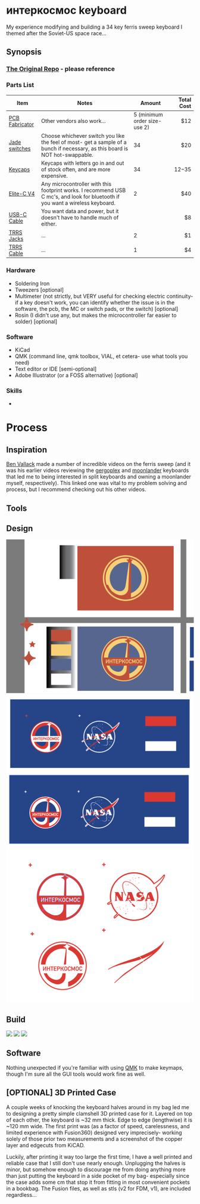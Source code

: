 # интеркосмос keyboard
My experience modifying and building a 34 key ferris sweep keyboard I themed after the Soviet-US space race...

## Synopsis
### [The Original Repo]() - please reference
### Parts List

Item | Notes | Amount | Total Cost
---|---|---|--:
<a href="">PCB Fabricator</a>|Other vendors also work...|5 (minimum order size- use 2)|$12
<a href="">Jade switches</a>|Choose whichever switch you like the feel of most- get a sample of a bunch if necessary, as this board is NOT hot-swappable. |34|$20
<a href="">Keycaps</a>|Keycaps with letters go in and out of stock often, and are more expensive.|34|$12-$35
<a href="">Elite-C V4</a>|Any microcontroller with this footprint works. I recommend USB C mc's, and look for bluetooth if you want a wireless keyboard.|2|$40 
<a href="">USB-C Cable</a>|You want data and power, but it doesn't have to handle much of either.||$8
<a href="">TRRS Jacks</a>|...|2|$1
<a href="">TRRS Cable</a>|...|1|$4

### Hardware
- Soldering Iron
- Tweezers [optional]
- Multimeter (not strictly, but VERY useful for checking electric continuity- if a key doesn't work, you can identify whether the issue is in the software, the pcb, the MC or switch pads, or the switch) [optional]
- Rosin (I didn't use any, but makes the microcontroller far easier to solder) [optional]
### Software
- KiCad
- QMK (command line, qmk toolbox, VIAL, et cetera- use what tools you need)
- Text editor or IDE [semi-optional]
- Adobe Illustrator (or a FOSS alternative) [optional]
### Skills
- 

# Process

## Inspiration
[Ben Vallack]() made a number of incredible videos on the ferris sweep (and it was his earlier videos reviewing the [gergoplex]() and [moonlander]() keyboards that led me to being interested in split keyboards and owning a moonlander myself, respectively). This linked one was vital to my problem solving and process, but I recommend checking out his other videos.



## Tools



## Design

![](https://raw.githubusercontent.com/mindcat/media_repository/main/spacerace/initialdes.png)
![](https://raw.githubusercontent.com/mindcat/media_repository/main/spacerace/finaldes.png)
![](https://raw.githubusercontent.com/mindcat/media_repository/main/spacerace/finalexp.png)

## Build

![](https://raw.githubusercontent.com/mindcat/media_repository/main/spacerace/build1.png)
![](https://raw.githubusercontent.com/mindcat/media_repository/main/spacerace/build2.png)
![](https://raw.githubusercontent.com/mindcat/media_repository/main/spacerace/build3.png)

## Software

Nothing unexpected if you're familiar with using [QMK](https://docs.qmk.fm/newbs) to make keymaps, though I'm sure all the GUI tools would work fine as well. 

## [OPTIONAL] 3D Printed Case

A couple weeks of knocking the keyboard halves around in my bag led me to designing a pretty simple clamshell 3D printed case for it. Layered on top of each other, the keyboard is ~32 mm thick. Edge to edge (lengthwise) it is ~120 mm wide. The first print was (as a factor of speed, carelessness, and limited experience with Fusion360) designed very imprecisely- working solely of those prior two measurements and a screenshot of the copper layer and edgecuts from KiCAD. 

Luckily, after printing it way too large the first time, I have a well printed and reliable case that I still don't use nearly enough. Unplugging the halves is minor, but somehow enough to discourage me from doing anything more than just putting the keyboard in a side pocket of my bag- especially since the case adds some cm that stop it from fitting in most convenient pockets in a bookbag. The Fusion files, as well as stls (v2 for FDM, v1), are included regardless...
